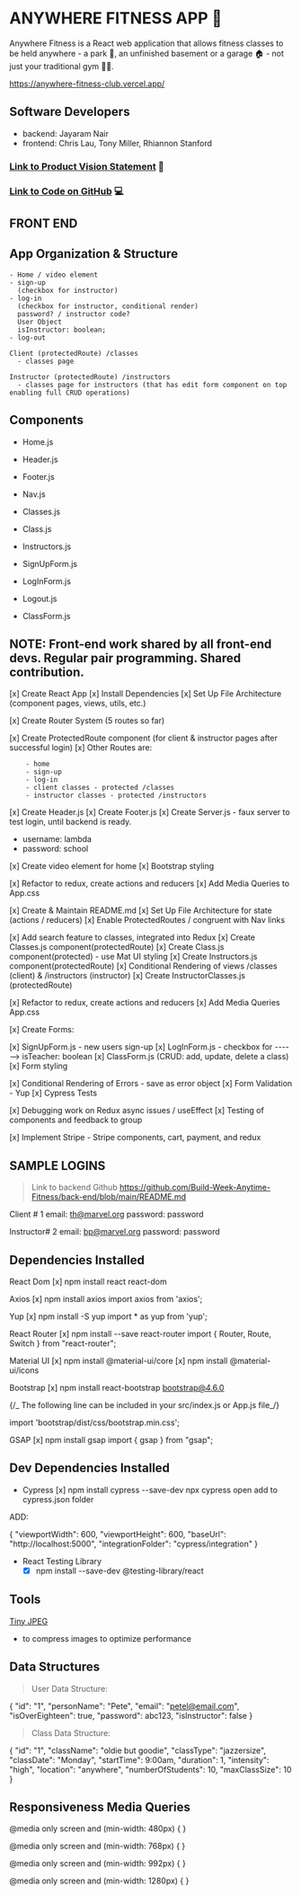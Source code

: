 # ANYWHERE FITNESS APP 📱

Anywhere Fitness is a React web application that allows fitness classes to be held anywhere - a park 🌳, an unfinished basement or a garage 🏠 - not just your traditional gym 💪🏽.

https://anywhere-fitness-club.vercel.app/

## Software Developers

- backend: Jayaram Nair
- frontend: Chris Lau, Tony Miller, Rhiannon Stanford

### [Link to Product Vision Statement](https://docs.google.com/document/d/17laY8Irc5cRqvpqdT3f6nNUofOl09Lr0IAZZsVlr7JE/edit?usp=sharing) 📝

### [Link to Code on GitHub](https://github.com/Build-Week-Anytime-Fitness) 💻

## FRONT END

## App Organization & Structure

    - Home / video element
    - sign-up
      (checkbox for instructor)
    - log-in
      (checkbox for instructor, conditional render)
      password? / instructor code?
      User Object
      isInstructor: boolean;
    - log-out

    Client (protectedRoute) /classes
      - classes page

    Instructor (protectedRoute) /instructors
      - classes page for instructors (that has edit form component on top enabling full CRUD operations)

## Components

- Home.js
- Header.js
- Footer.js
- Nav.js

- Classes.js
- Class.js
- Instructors.js

- SignUpForm.js
- LogInForm.js
- Logout.js
- ClassForm.js

## NOTE: Front-end work shared by all front-end devs. Regular pair programming. Shared contribution.

[x] Create React App
[x] Install Dependencies
[x] Set Up File Architecture (component pages, views, utils, etc.)

[x] Create Router System (5 routes so far)

[x] Create ProtectedRoute component (for client & instructor pages after successful login)
[x] Other Routes are:

        - home
        - sign-up
        - log-in
        - client classes - protected /classes
        - instructor classes - protected /instructors

[x] Create Header.js
[x] Create Footer.js
[x] Create Server.js - faux server to test login, until backend is ready.

- username: lambda
- password: school

[x] Create video element for home
[x] Bootstrap styling

[x] Refactor to redux, create actions and reducers
[x] Add Media Queries to App.css

[x] Create & Maintain README.md
[x] Set Up File Architecture for state (actions / reducers)
[x] Enable ProtectedRoutes / congruent with Nav links

[x] Add search feature to classes, integrated into Redux
[x] Create Classes.js component(protectedRoute)
[x] Create Class.js component(protected) - use Mat UI styling
[x] Create Instructors.js component(protectedRoute)
[x] Conditional Rendering of views /classes (client) & /instructors (instructor)
[x] Create InstructorClasses.js (protectedRoute)

[x] Refactor to redux, create actions and reducers
[x] Add Media Queries App.css

[x] Create Forms:

[x] SignUpForm.js - new users sign-up
[x] LogInForm.js - checkbox for ------> isTeacher: boolean
[x] ClassForm.js (CRUD: add, update, delete a class)
[x] Form styling

[x] Conditional Rendering of Errors - save as error object
[x] Form Validation - Yup
[x] Cypress Tests

[x] Debugging work on Redux async issues / useEffect
[x] Testing of components and feedback to group

[x] Implement Stripe - Stripe components, cart, payment, and redux

## SAMPLE LOGINS

> Link to backend Github https://github.com/Build-Week-Anytime-Fitness/back-end/blob/main/README.md

Client # 1
email: th@marvel.org
password: password

Instructor# 2
email: bp@marvel.org
password: password

## Dependencies Installed

React Dom
[x] npm install react react-dom

Axios
[x] npm install axios
import axios from 'axios';

Yup
[x] npm install -S yup
import \* as yup from 'yup';

React Router
[x] npm install --save react-router
import { Router, Route, Switch } from "react-router";

Material UI
[x] npm install @material-ui/core
[x] npm install @material-ui/icons

Bootstrap
[x] npm install react-bootstrap bootstrap@4.6.0

{/_ The following line can be included in your src/index.js or App.js file_/}

import 'bootstrap/dist/css/bootstrap.min.css';

GSAP
[x] npm install gsap
import { gsap } from "gsap";

## Dev Dependencies Installed

- Cypress
    [x] npm install cypress --save-dev
    npx cypress open
    add to cypress.json folder

ADD:

{
"viewportWidth": 600,
"viewportHeight": 600,
"baseUrl": "http://localhost:5000",
"integrationFolder": "cypress/integration"
}

- React Testing Library
    - [x] npm install --save-dev @testing-library/react

## Tools

[Tiny JPEG](https://tinyjpg.com/)

- to compress images to optimize performance

## Data Structures

> User Data Structure:

{ "id": "1", "personName": "Pete", "email": "petel@email.com", "isOverEighteen": true, "password": abc123, "isInstructor": false }

> Class Data Structure:

{ "id": "1", "className": "oldie but goodie", "classType": "jazzersize", "classDate": "Monday", "startTime": 9:00am, "duration": 1, "intensity": "high", "location": "anywhere", "numberOfStudents": 10, "maxClassSize": 10 }

## Responsiveness Media Queries

<!-- mobile -->

@media only screen and (min-width: 480px) {
}

<!-- tablet -->

@media only screen and (min-width: 768px) {
}

<!-- desktop -->

@media only screen and (min-width: 992px) {
}

<!-- wide-screen -->

@media only screen and (min-width: 1280px) {
}

